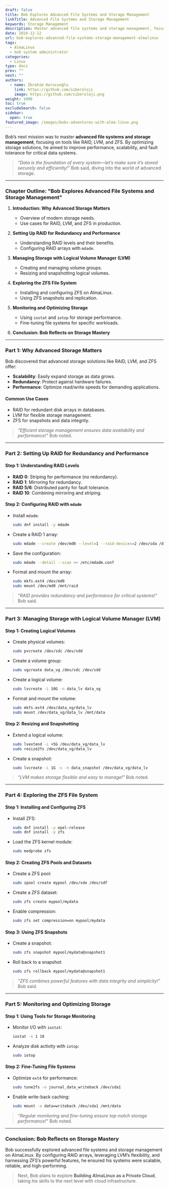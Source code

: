 ```yaml
---
draft: false
title: Bob Explores Advanced File Systems and Storage Management
linkTitle: Advanced File Systems and Storage Management
keywords: Storage Management
description: Master advanced file systems and storage management, focusing on tools like RAID, LVM, and ZFS.
date: 2024-12-12
url: bob-explores-advanced-file-systems-storage-management-almalinux
tags:
  - AlmaLinux
  - bob system administrator
categories:
  - Linux
type: docs
prev: ""
next: ""
authors:
  - name: İbrahim Korucuoğlu
    link: https://github.com/siberoloji
    image: https://github.com/siberoloji.png
weight: 1090
toc: true
excludeSearch: false
sidebar:
  open: true
featured_image: /images/bobs-adventures-with-alma-linux.png
---
```

Bob’s next mission was to master **advanced file systems and storage management**, focusing on tools like RAID, LVM, and ZFS. By optimizing storage solutions, he aimed to improve performance, scalability, and fault tolerance for critical data systems.

> *“Data is the foundation of every system—let’s make sure it’s stored securely and efficiently!”* Bob said, diving into the world of advanced storage.

---

### **Chapter Outline: "Bob Explores Advanced File Systems and Storage Management"**

1. **Introduction: Why Advanced Storage Matters**
   - Overview of modern storage needs.
   - Use cases for RAID, LVM, and ZFS in production.

2. **Setting Up RAID for Redundancy and Performance**
   - Understanding RAID levels and their benefits.
   - Configuring RAID arrays with `mdadm`.

3. **Managing Storage with Logical Volume Manager (LVM)**
   - Creating and managing volume groups.
   - Resizing and snapshotting logical volumes.

4. **Exploring the ZFS File System**
   - Installing and configuring ZFS on AlmaLinux.
   - Using ZFS snapshots and replication.

5. **Monitoring and Optimizing Storage**
   - Using `iostat` and `iotop` for storage performance.
   - Fine-tuning file systems for specific workloads.

6. **Conclusion: Bob Reflects on Storage Mastery**

---

### **Part 1: Why Advanced Storage Matters**

Bob discovered that advanced storage solutions like RAID, LVM, and ZFS offer:

- **Scalability**: Easily expand storage as data grows.
- **Redundancy**: Protect against hardware failures.
- **Performance**: Optimize read/write speeds for demanding applications.

#### **Common Use Cases**

- RAID for redundant disk arrays in databases.
- LVM for flexible storage management.
- ZFS for snapshots and data integrity.

> *“Efficient storage management ensures data availability and performance!”* Bob noted.

---

### **Part 2: Setting Up RAID for Redundancy and Performance**

#### **Step 1: Understanding RAID Levels**

- **RAID 0**: Striping for performance (no redundancy).
- **RAID 1**: Mirroring for redundancy.
- **RAID 5/6**: Distributed parity for fault tolerance.
- **RAID 10**: Combining mirroring and striping.

#### **Step 2: Configuring RAID with `mdadm`**

- Install `mdadm`:

  ```bash
  sudo dnf install -y mdadm
  ```

- Create a RAID 1 array:

  ```bash
  sudo mdadm --create /dev/md0 --level=1 --raid-devices=2 /dev/sda /dev/sdb
  ```

- Save the configuration:

  ```bash
  sudo mdadm --detail --scan >> /etc/mdadm.conf
  ```

- Format and mount the array:

  ```bash
  sudo mkfs.ext4 /dev/md0
  sudo mount /dev/md0 /mnt/raid
  ```

> *“RAID provides redundancy and performance for critical systems!”* Bob said.

---

### **Part 3: Managing Storage with Logical Volume Manager (LVM)**

#### **Step 1: Creating Logical Volumes**

- Create physical volumes:

  ```bash
  sudo pvcreate /dev/sdc /dev/sdd
  ```

- Create a volume group:

  ```bash
  sudo vgcreate data_vg /dev/sdc /dev/sdd
  ```

- Create a logical volume:

  ```bash
  sudo lvcreate -L 10G -n data_lv data_vg
  ```

- Format and mount the volume:

  ```bash
  sudo mkfs.ext4 /dev/data_vg/data_lv
  sudo mount /dev/data_vg/data_lv /mnt/data
  ```

#### **Step 2: Resizing and Snapshotting**

- Extend a logical volume:

  ```bash
  sudo lvextend -L +5G /dev/data_vg/data_lv
  sudo resize2fs /dev/data_vg/data_lv
  ```

- Create a snapshot:

  ```bash
  sudo lvcreate -L 1G -s -n data_snapshot /dev/data_vg/data_lv
  ```

> *“LVM makes storage flexible and easy to manage!”* Bob noted.

---

### **Part 4: Exploring the ZFS File System**

#### **Step 1: Installing and Configuring ZFS**

- Install ZFS:

  ```bash
  sudo dnf install -y epel-release
  sudo dnf install -y zfs
  ```

- Load the ZFS kernel module:

  ```bash
  sudo modprobe zfs
  ```

#### **Step 2: Creating ZFS Pools and Datasets**

- Create a ZFS pool:

  ```bash
  sudo zpool create mypool /dev/sde /dev/sdf
  ```

- Create a ZFS dataset:

  ```bash
  sudo zfs create mypool/mydata
  ```

- Enable compression:

  ```bash
  sudo zfs set compression=on mypool/mydata
  ```

#### **Step 3: Using ZFS Snapshots**

- Create a snapshot:

  ```bash
  sudo zfs snapshot mypool/mydata@snapshot1
  ```

- Roll back to a snapshot:

  ```bash
  sudo zfs rollback mypool/mydata@snapshot1
  ```

> *“ZFS combines powerful features with data integrity and simplicity!”* Bob said.

---

### **Part 5: Monitoring and Optimizing Storage**

#### **Step 1: Using Tools for Storage Monitoring**

- Monitor I/O with `iostat`:

  ```bash
  iostat -x 1 10
  ```

- Analyze disk activity with `iotop`:

  ```bash
  sudo iotop
  ```

#### **Step 2: Fine-Tuning File Systems**

- Optimize `ext4` for performance:

  ```bash
  sudo tune2fs -o journal_data_writeback /dev/sda1
  ```

- Enable write-back caching:

  ```bash
  sudo mount -o data=writeback /dev/sda1 /mnt/data
  ```

> *“Regular monitoring and fine-tuning ensure top-notch storage performance!”* Bob noted.

---

### **Conclusion: Bob Reflects on Storage Mastery**

Bob successfully explored advanced file systems and storage management on AlmaLinux. By configuring RAID arrays, leveraging LVM’s flexibility, and harnessing ZFS’s powerful features, he ensured his systems were scalable, reliable, and high-performing.

> Next, Bob plans to explore **Building AlmaLinux as a Private Cloud**, taking his skills to the next level with cloud infrastructure.
